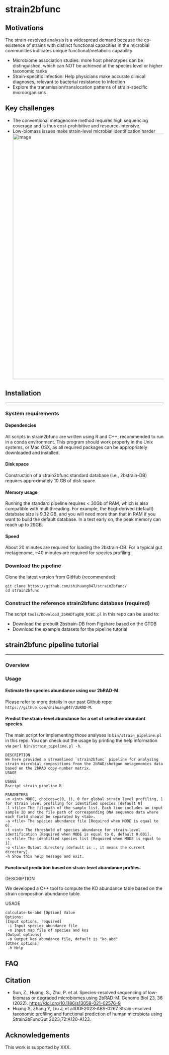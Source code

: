 # strain2bfunc

## Motivations
The strain-resolved analysis is a widespread demand because the co-existence of strains with distinct functional capacities in the microbial communities indicates unique functional/metabolic capability
* Microbiome association studies: more host phenotypes can be distinguished, which can NOT be achieved at the species level or higher taxonomic ranks
* Strain-specific infection: Help physicians make accurate clinical diagnoses, relevant to bacterial resistance to infection
* Explore the transmission/translocation patterns of strain-specific microorganisms

## Key challenges
* The conventional metagenome method requires high sequencing coverage and is thus cost-prohibitive and resource-intensive.
* Low-biomass issues make strain-level microbial identification harder<img width="780" alt="image" src="https://github.com/shihuang047/strain2bfunc/assets/44211414/9c517599-872d-49d7-a303-b3cc4cb11745">


## Installation
--------------------------------
### System requirements
#### Dependencies
All scripts in strain2bfunc are written using R and C++, recommended to run in a conda environment. This program should work properly in the Unix systems, or Mac OSX, as all required packages can be appropriately downloaded and installed.

#### Disk space
Construction of a strain2bfunc standard database (i.e., 2bstrain-DB) requires approximately 10 GB of disk space.

#### Memory usage
Running the standard pipeline requires < 30Gb of RAM, which is also compatible with multithreading. For example, the BcgI-derived (default) database size is 9.32 GB, and you will need more than that in RAM if you want to build the default database. In a test early on, the peak memory can reach up to 29GB.

#### Speed
About 20 minutes are required for loading the 2bstrain-DB. For a typical gut metagenome, ~40 minutes are required for species profiling.

### Download the pipeline

Clone the latest version from GitHub (recommended):  

   `git clone https://github.com/shihuang047/strain2bfunc/`  
   `cd strain2bfunc`

### Construct the reference strain2bfunc database (required)

The script `tools/Download_2bRADTagDB_NCBI.pl` in this repo can be used to:
   
   * Download the prebuilt 2bstrain-DB from Figshare based on the GTDB  
   * Download the example datasets for the pipeline tutorial
     

## strain2bfunc pipeline tutorial
--------------------------------

### Overview

### Usage

#### Estimate the species abundance using our 2bRAD-M. 

Please refer to more details in our past Github repo: `https://github.com/shihuang047/2bRAD-M`. 

#### Predict the strain-level abundance for a set of selective abundant species. 

The main script for implementing those analyses is `bin/strain_pipeline.pl` in this repo. You can check out the usage by printing the help information via `perl bin/strain_pipeline.pl -h`.
    
```
DESCRIPTION
We here provided a streamlined `strain2bfunc` pipeline for analyzing strain microbial compositions from the 2bRAD/shotgun metagenomics data based on the 2bRAD copy-number matrix.
USAGE

USAGE
Rscript strain_pipeline.R

PARAMETERS
-m <int> MODE, choices=c(0, 1), 0 for global strain level profiling, 1 for strain level profiling for identified species [default 0]
-l <file> The filepath of the sample list. Each line includes an input sample ID and the file path of corresponding DNA sequence data where each field should be separated by <tab>.
-a <file> The species abundance file [Required when MODE is equal to 0].
-t <int> The threshold of species abundance for strain-level identification [Required when MODE is equal to 0, default 0.001].
-s <file> The identified species list [Required when MODE is equal to 1].
-o <file> Output directory [default is ., it means the current directory].
-h Show this help message and exit.
```

#### Functional prediction based on strain-level abundance profiles. 
DESCRIPTION

We developed a C++ tool to compute the KO abundance table based on the strain composition abundance table. 

USAGE
```
calculate-ko-abd [Option] Value
Options:
[Input options, required]
 -i Input species abundance file
 -m Input map file of species and kos
[Output options]
 -o Output kos abundance file, default is "ko.abd"
[Other options]
 -h Help
```
## FAQ

## Citation

* Sun, Z., Huang, S., Zhu, P. et al. Species-resolved sequencing of low-biomass or degraded microbiomes using 2bRAD-M. Genome Biol 23, 36 (2022). https://doi.org/10.1186/s13059-021-02576-9
* Huang S, Zhang Y, Liu J, et alIDDF2023-ABS-0267 Strain-resolved taxonomic profiling and functional prediction of human microbiota using Strain2bFuncGut 2023;72:A120-A123.

## Acknowledgements
 This work is supported by XXX.

